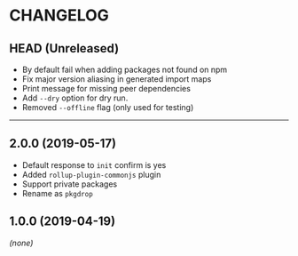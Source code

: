CHANGELOG
=========

## HEAD (Unreleased)
* By default fail when adding packages not found on npm
* Fix major version aliasing in generated import maps
* Print message for missing peer dependencies
* Add `--dry` option for dry run.
* Removed `--offline` flag (only used for testing)

--------------------

## 2.0.0 (2019-05-17)
* Default response to `init` confirm is yes
* Added `rollup-plugin-commonjs` plugin
* Support private packages
* Rename as `pkgdrop`

## 1.0.0 (2019-04-19)
_(none)_


